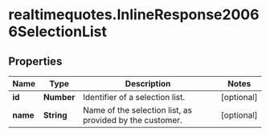 # realtimequotes.InlineResponse20066SelectionList

## Properties

Name | Type | Description | Notes
------------ | ------------- | ------------- | -------------
**id** | **Number** | Identifier of a selection list. | [optional] 
**name** | **String** | Name of the selection list, as provided by the customer. | [optional] 


